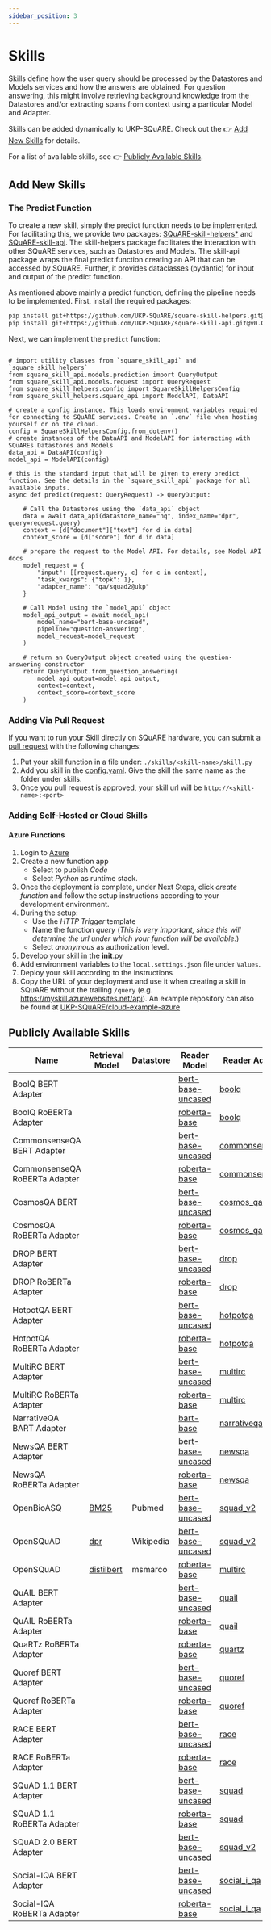 ```yaml
---
sidebar_position: 3
---
```


# Skills
Skills define how the user query should be processed by the Datastores and Models services and how the answers are obtained. For question answering, this might involve retrieving background knowledge from the Datastores and/or extracting spans from context using a particular Model and Adapter.

Skills can be added dynamically to UKP-SQuARE. Check out the 👉 [Add New Skills](#Add-New-Skills) for details.

For a list of available skills, see 👉 [Publicly Available Skills](#publicly-available-skills).

## Add New Skills
### The Predict Function
To create a new skill, simply the predict function needs to be implemented. For facilitating this, we provide two packages: [SQuARE-skill-helpers*](https://github.com/UKP-SQuARE/square-skill-helpers) and [SQuARE-skill-api](https://github.com/UKP-SQuARE/square-skill-api). The skill-helpers package facilitates the interaction with other SQuARE services, such as Datastores and Models. The skill-api package wraps the final predict function creating an API that can be accessed by SQuARE. Further, it provides dataclasses (pydantic) for input and output of the predict function.

As mentioned above mainly a predict function, defining the pipeline needs to be implemented. 
First, install the required packages:
```bash
pip install git+https://github.com/UKP-SQuARE/square-skill-helpers.git@v0.0.4
pip install git+https://github.com/UKP-SQuARE/square-skill-api.git@v0.0.11 
```
Next, we can implement the `predict` function:
```python3

# import utility classes from `square_skill_api` and `square_skill_helpers`
from square_skill_api.models.prediction import QueryOutput
from square_skill_api.models.request import QueryRequest
from square_skill_helpers.config import SquareSkillHelpersConfig
from square_skill_helpers.square_api import ModelAPI, DataAPI

# create a config instance. This loads environment variables required for connecting to SQuARE services. Create an `.env` file when hosting yourself or on the cloud.
config = SquareSkillHelpersConfig.from_dotenv()
# create instances of the DataAPI and ModelAPI for interacting with SQuAREs Datastores and Models
data_api = DataAPI(config)
model_api = ModelAPI(config)

# this is the standard input that will be given to every predict function. See the details in the `square_skill_api` package for all available inputs.
async def predict(request: QueryRequest) -> QueryOutput:

    # Call the Datastores using the `data_api` object
    data = await data_api(datastore_name="nq", index_name="dpr", query=request.query)
    context = [d["document"]["text"] for d in data]
    context_score = [d["score"] for d in data]

    # prepare the request to the Model API. For details, see Model API docs 
    model_request = {
        "input": [[request.query, c] for c in context],
        "task_kwargs": {"topk": 1},
        "adapter_name": "qa/squad2@ukp"
    }

    # Call Model using the `model_api` object
    model_api_output = await model_api(
        model_name="bert-base-uncased", 
        pipeline="question-answering", 
        model_request=model_request
    )

    # return an QueryOutput object created using the question-answering constructor
    return QueryOutput.from_question_answering(
        model_api_output=model_api_output,
        context=context,
        context_score=context_score
    )

```
### Adding Via Pull Request
If you want to run your Skill directly on SQuARE hardware, you can submit a [pull request](https://github.com/UKP-SQuARE/square-core/pulls) with the following changes:
1. Put your skill function in a file under: `./skills/<skill-name>/skill.py`
2. Add you skill in the [config.yaml](https://github.com/UKP-SQuARE/square-core/blob/master/config.yaml). Give the skill the same name as the folder under skills.
3. Once you pull request is approved, your skill url will be `http://<skill-name>:<port>`

### Adding Self-Hosted or Cloud Skills
#### Azure Functions
1. Login to [Azure](https://portal.azure.com/)
2. Create a new function app
    - Select to publish _Code_
    - Select _Python_ as runtime stack.
3. Once the deployment is complete, under Next Steps, click _create function_ and follow the setup instructions according to your development environment.
4. During the setup:
    - Use the _HTTP Trigger_ template
    - Name the function _query_ (*This is very important, since this will determine the url under which your function will be available.*)
    - Select _anonymous_ as authorization level.
5. Develop your skill in the __init__.py
6. Add environment variables to the `local.settings.json` file under `Values`.
6. Deploy your skill according to the instructions
7. Copy the URL of your deployment and use it when creating a skill in SQuARE without the trailing `/query` (e.g. https://myskill.azurewebsites.net/api). 
An example repository can also be found at [UKP-SQuARE/cloud-example-azure](https://github.com/UKP-SQuARE/cloud-example-azure)
## Publicly Available Skills
| Name | Retrieval Model | Datastore | Reader Model | Reader Adapter | Type | Code |
|---|---|---|---|---|---|---|
| BoolQ BERT Adapter |  |  | [bert-base-uncased](https://huggingface.co/bert-base-uncased) | [boolq](https://huggingface.co/AdapterHub/bert-base-uncased-pf-boolq) | categorical | [code](https://github.com/UKP-SQuARE/square-core/blob/master/skills/multiple-choice-qa/skill.py) |
| BoolQ RoBERTa Adapter |  |  | [roberta-base](https://huggingface.co/roberta-base) | [boolq](https://huggingface.co/AdapterHub/roberta-base-pf-boolq) | categorical | [code](https://github.com/UKP-SQuARE/square-core/blob/master/skills/multiple-choice-qa/skill.py) |
| CommonsenseQA BERT Adapter |  |  | [bert-base-uncased](https://huggingface.co/bert-base-uncased) | [commonsense_qa](https://huggingface.co/AdapterHub/bert-base-uncased-pf-commonsense_qa) | multiple-choice | [code](https://github.com/UKP-SQuARE/square-core/blob/master/skills/multiple-choice-qa/skill.py) |
| CommonsenseQA RoBERTa Adapter |  |  | [roberta-base](https://huggingface.co/roberta-base) | [commonsense_qa](https://huggingface.co/AdapterHub/roberta-base-pf-commonsense_qa) | multiple-choice | [code](https://github.com/UKP-SQuARE/square-core/blob/master/skills/multiple-choice-qa/skill.py) |
| CosmosQA BERT |  |  | [bert-base-uncased](https://huggingface.co/bert-base-uncased) | [cosmos_qa](https://huggingface.co/AdapterHub/bert-base-uncased-pf-cosmos_qa) | multiple-choice | [code](https://github.com/UKP-SQuARE/square-core/blob/master/skills/multiple-choice-qa/skill.py) |
| CosmosQA RoBERTa Adapter |  |  | [roberta-base](https://huggingface.co/roberta-base) | [cosmos_qa](https://huggingface.co/AdapterHub/roberta-base-pf-cosmos_qa) | multiple-choice | [code](https://github.com/UKP-SQuARE/square-core/blob/master/skills/multiple-choice-qa/skill.py) |
| DROP BERT Adapter |  |  | [bert-base-uncased](https://huggingface.co/bert-base-uncased) | [drop](https://huggingface.co/AdapterHub/bert-base-uncased-pf-drop) | span-extraction | [code](https://github.com/UKP-SQuARE/square-core/blob/master/skills/extractive-qa/skill.py) |
| DROP RoBERTa Adapter |  |  | [roberta-base](https://huggingface.co/roberta-base) | [drop](https://huggingface.co/AdapterHub/roberta-base-pf-drop) | span-extraction | [code](https://github.com/UKP-SQuARE/square-core/blob/master/skills/extractive-qa/skill.py) |
| HotpotQA BERT Adapter |  |  | [bert-base-uncased](https://huggingface.co/bert-base-uncased) | [hotpotqa](https://huggingface.co/AdapterHub/bert-base-uncased-pf-hotpotqa) | span-extraction | [code](https://github.com/UKP-SQuARE/square-core/blob/master/skills/extractive-qa/skill.py) |
| HotpotQA RoBERTa Adapter |  |  | [roberta-base](https://huggingface.co/roberta-base) | [hotpotqa](https://huggingface.co/AdapterHub/roberta-base-pf-hotpotqa) | span-extraction | [code](https://github.com/UKP-SQuARE/square-core/blob/master/skills/extractive-qa/skill.py) |
| MultiRC BERT Adapter |  |  | [bert-base-uncased](https://huggingface.co/bert-base-uncased) | [multirc](https://huggingface.co/AdapterHub/bert-base-uncased-pf-multirc) | multiple-choice | [code](https://github.com/UKP-SQuARE/square-core/blob/master/skills/multiple-choice-qa/skill.py) |
| MultiRC RoBERTa Adapter |  |  | [roberta-base](https://huggingface.co/roberta-base) | [multirc](https://huggingface.co/AdapterHub/roberta-base-pf-multirc) | multiple-choice | [code](https://github.com/UKP-SQuARE/square-core/blob/master/skills/multiple-choice-qa/skill.py) |
| NarrativeQA BART Adapter |  |  | [bart-base](https://huggingface.co/facebook/bart-base) | [narrativeqa](https://huggingface.co/AdapterHub/narrativeqa) | multiple-choice | [code](https://github.com/UKP-SQuARE/square-core/blob/master/skills/generative-qa/skill.py) |
| NewsQA BERT Adapter |  |  | [bert-base-uncased](https://huggingface.co/bert-base-uncased) | [newsqa](https://huggingface.co/AdapterHub/bert-base-uncased-pf-newsqa) | span-extraction | [code](https://github.com/UKP-SQuARE/square-core/blob/master/skills/extractive-qa/skill.py) |
| NewsQA RoBERTa Adapter |  |  | [roberta-base](https://huggingface.co/roberta-base) | [newsqa](https://huggingface.co/AdapterHub/roberta-base-pf-newsqa) | span-extraction | [code](https://github.com/UKP-SQuARE/square-core/blob/master/skills/extractive-qa/skill.py) |
| OpenBioASQ | [BM25](https://www.elastic.co/blog/practical-bm25-part-2-the-bm25-algorithm-and-its-variables) | Pubmed | [bert-base-uncased](https://huggingface.co/bert-base-uncased) | [squad_v2](https://huggingface.co/https://huggingface.co/AdapterHub/bert-base-uncased-pf-squad_v2) | span-extraction | [code](https://github.com/UKP-SQuARE/square-core/blob/master/skills/open-bioasq/skill.py) |
| OpenSQuAD | [dpr](https://huggingface.co/facebook/dpr-ctx_encoder-single-nq-base) | Wikipedia | [bert-base-uncased](https://huggingface.co/bert-base-uncased) | [squad_v2](https://huggingface.co/https://huggingface.co/AdapterHub/bert-base-uncased-pf-squad_v2) | span-extraction | [code](https://github.com/UKP-SQuARE/square-core/blob/master/skills/open-squad/skill.py) |
| OpenSQuAD | [distilbert](https://huggingface.co/sentence-transformers/msmarco-distilbert-base-tas-b) | msmarco | [roberta-base](https://huggingface.co/roberta-base) | [multirc](https://huggingface.co/AdapterHub/roberta-base-pf-multirc) | span-extraction | [code](https://github.com/UKP-SQuARE/square-core/blob/master/skills/open-extractive-qa/skill.py) |
| QuAIL BERT Adapter |  |  | [bert-base-uncased](https://huggingface.co/bert-base-uncased) | [quail](https://huggingface.co/AdapterHub/bert-base-uncased-pf-quail) | multiple-choice | [code](https://github.com/UKP-SQuARE/square-core/blob/master/skills/multiple-choice-qa/skill.py) |
| QuAIL RoBERTa Adapter |  |  | [roberta-base](https://huggingface.co/roberta-base) | [quail](https://huggingface.co/AdapterHub/roberta-base-pf-quail) | multiple-choice | [code](https://github.com/UKP-SQuARE/square-core/blob/master/skills/multiple-choice-qa/skill.py) |
| QuaRTz RoBERTa Adapter |  |  | [roberta-base](https://huggingface.co/roberta-base) | [quartz](https://huggingface.co/AdapterHub/roberta-base-pf-quartz) | multiple-choice | [code](https://github.com/UKP-SQuARE/square-core/blob/master/skills/multiple-choice-qa/skill.py) |
| Quoref BERT Adapter |  |  | [bert-base-uncased](https://huggingface.co/bert-base-uncased) | [quoref](https://huggingface.co/AdapterHub/bert-base-uncased-pf-quoref) | span-extraction | [code](https://github.com/UKP-SQuARE/square-core/blob/master/skills/extractive-qa/skill.py) |
| Quoref RoBERTa Adapter |  |  | [roberta-base](https://huggingface.co/roberta-base) | [quoref](https://huggingface.co/AdapterHub/roberta-base-pf-quoref) | span-extraction | [code](https://github.com/UKP-SQuARE/square-core/blob/master/skills/extractive-qa/skill.py) |
| RACE BERT Adapter |  |  | [bert-base-uncased](https://huggingface.co/bert-base-uncased) | [race](https://huggingface.co/AdapterHub/bert-base-uncased-pf-race) | multiple-choice | [code](https://github.com/UKP-SQuARE/square-core/blob/master/skills/multiple-choice-qa/skill.py) |
| RACE RoBERTa Adapter |  |  | [roberta-base](https://huggingface.co/roberta-base) | [race](https://huggingface.co/AdapterHub/roberta-base-pf-race) | multiple-choice | [code](https://github.com/UKP-SQuARE/square-core/blob/master/skills/multiple-choice-qa/skill.py) |
| SQuAD 1.1 BERT Adapter |  |  | [bert-base-uncased](https://huggingface.co/bert-base-uncased) | [squad](https://huggingface.co/AdapterHub/bert-base-uncased-pf-squad) | span-extraction | [code](https://github.com/UKP-SQuARE/square-core/blob/master/skills/extractive-qa/skill.py) |
| SQuAD 1.1 RoBERTa Adapter |  |  | [roberta-base](https://huggingface.co/roberta-base) | [squad](https://huggingface.co/AdapterHub/roberta-base-pf-squad) | span-extraction | [code](https://github.com/UKP-SQuARE/square-core/blob/master/skills/extractive-qa/skill.py) |
| SQuAD 2.0 BERT Adapter |  |  | [bert-base-uncased](https://huggingface.co/bert-base-uncased) | [squad_v2](https://huggingface.co/AdapterHub/bert-base-uncased-pf-squad_v2) | span-extraction | [code](https://github.com/UKP-SQuARE/square-core/blob/master/skills/extractive-qa/skill.py) |
| Social-IQA BERT Adapter |  |  | [bert-base-uncased](https://huggingface.co/bert-base-uncased) | [social_i_qa](https://huggingface.co/AdapterHub/bert-base-uncased-pf-social_i_qa) | multiple-choice | [code](https://github.com/UKP-SQuARE/square-core/blob/master/skills/multiple-choice-qa/skill.py) |
| Social-IQA RoBERTa Adapter |  |  | [roberta-base](https://huggingface.co/roberta-base) | [social_i_qa](https://huggingface.co/AdapterHub/roberta-base-pf-social_i_qa) | multiple-choice | [code](https://github.com/UKP-SQuARE/square-core/blob/master/skills/multiple-choice-qa/skill.py) |

